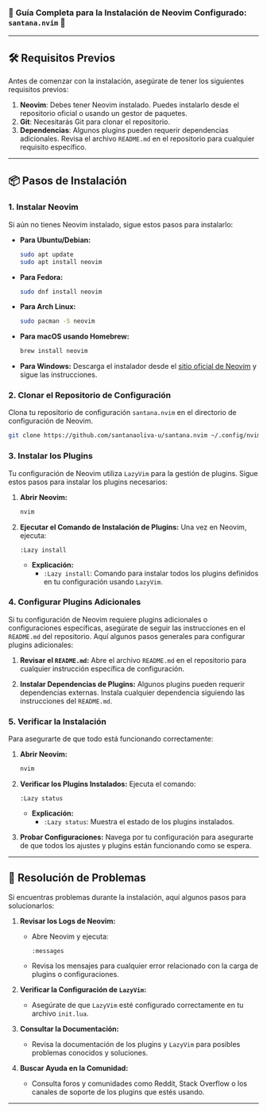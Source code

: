 ### 🚀 **Guía Completa para la Instalación de Neovim Configurado: `santana.nvim`** 🚀

---

## 🛠️ **Requisitos Previos**

Antes de comenzar con la instalación, asegúrate de tener los siguientes requisitos previos:

1. **Neovim**: Debes tener Neovim instalado. Puedes instalarlo desde el repositorio oficial o usando un gestor de paquetes.
2. **Git**: Necesitarás Git para clonar el repositorio.
3. **Dependencias**: Algunos plugins pueden requerir dependencias adicionales. Revisa el archivo `README.md` en el repositorio para cualquier requisito específico.

---

## 📦 **Pasos de Instalación**

### 1. **Instalar Neovim**

Si aún no tienes Neovim instalado, sigue estos pasos para instalarlo:

- **Para Ubuntu/Debian:**

  ```bash
  sudo apt update
  sudo apt install neovim
  ```

- **Para Fedora:**

  ```bash
  sudo dnf install neovim
  ```

- **Para Arch Linux:**

  ```bash
  sudo pacman -S neovim
  ```

- **Para macOS usando Homebrew:**

  ```bash
  brew install neovim
  ```

- **Para Windows:**
  Descarga el instalador desde el [sitio oficial de Neovim](https://neovim.io/) y sigue las instrucciones.

### 2. **Clonar el Repositorio de Configuración**

Clona tu repositorio de configuración `santana.nvim` en el directorio de configuración de Neovim.

```bash
git clone https://github.com/santanaoliva-u/santana.nvim ~/.config/nvim
```

### 3. **Instalar los Plugins**

Tu configuración de Neovim utiliza `LazyVim` para la gestión de plugins. Sigue estos pasos para instalar los plugins necesarios:

1. **Abrir Neovim:**

   ```bash
   nvim
   ```

2. **Ejecutar el Comando de Instalación de Plugins:**
   Una vez en Neovim, ejecuta:

   ```vim
   :Lazy install
   ```

   - **Explicación:**
     - `:Lazy install`: Comando para instalar todos los plugins definidos en tu configuración usando `LazyVim`.

### 4. **Configurar Plugins Adicionales**

Si tu configuración de Neovim requiere plugins adicionales o configuraciones específicas, asegúrate de seguir las instrucciones en el `README.md` del repositorio. Aquí algunos pasos generales para configurar plugins adicionales:

1. **Revisar el `README.md`:**
   Abre el archivo `README.md` en el repositorio para cualquier instrucción específica de configuración.

2. **Instalar Dependencias de Plugins:**
   Algunos plugins pueden requerir dependencias externas. Instala cualquier dependencia siguiendo las instrucciones del `README.md`.

### 5. **Verificar la Instalación**

Para asegurarte de que todo está funcionando correctamente:

1. **Abrir Neovim:**

   ```bash
   nvim
   ```

2. **Verificar los Plugins Instalados:**
   Ejecuta el comando:

   ```vim
   :Lazy status
   ```

   - **Explicación:**
     - `:Lazy status`: Muestra el estado de los plugins instalados.

3. **Probar Configuraciones:**
   Navega por tu configuración para asegurarte de que todos los ajustes y plugins están funcionando como se espera.

---

## 🔧 **Resolución de Problemas**

Si encuentras problemas durante la instalación, aquí algunos pasos para solucionarlos:

1. **Revisar los Logs de Neovim:**

   - Abre Neovim y ejecuta:
     ```vim
     :messages
     ```
   - Revisa los mensajes para cualquier error relacionado con la carga de plugins o configuraciones.

2. **Verificar la Configuración de `LazyVim`:**

   - Asegúrate de que `LazyVim` esté configurado correctamente en tu archivo `init.lua`.

3. **Consultar la Documentación:**

   - Revisa la documentación de los plugins y `LazyVim` para posibles problemas conocidos y soluciones.

4. **Buscar Ayuda en la Comunidad:**
   - Consulta foros y comunidades como Reddit, Stack Overflow o los canales de soporte de los plugins que estés usando.

---
